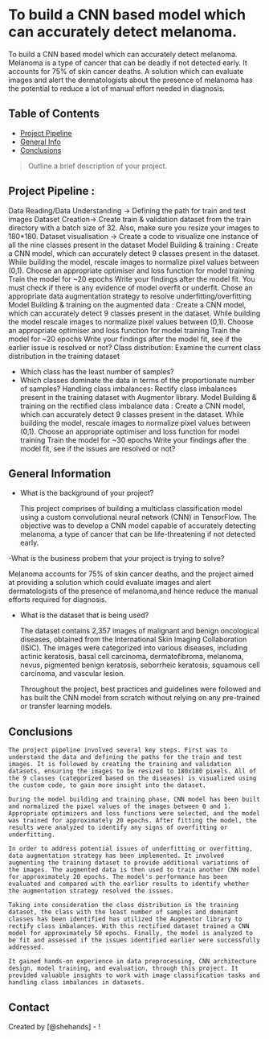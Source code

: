 # To build a CNN based model which can accurately detect melanoma. 
To build a CNN based model which can accurately detect melanoma. Melanoma is a type of cancer that can be deadly if not detected early. It accounts for 75% of skin cancer deaths. A solution which can evaluate images and alert the dermatologists about the presence of melanoma has the potential to reduce a lot of manual effort needed in diagnosis.

## Table of Contents
* [Project Pipeline](#project-requirements)
* [General Info](#general-information)
* [Conclusions](#conclusions)

> Outline a brief description of your project.

## Project Pipeline :
Data Reading/Data Understanding → Defining the path for train and test images 
Dataset Creation→ Create train & validation dataset from the train directory with a batch size of 32. Also, make sure you resize your images to 180*180.
Dataset visualisation → Create a code to visualize one instance of all the nine classes present in the dataset 
Model Building & training : 
  Create a CNN model, which can accurately detect 9 classes present in the dataset. While building the model, rescale images to normalize pixel values between (0,1).
  Choose an appropriate optimiser and loss function for model training
  Train the model for ~20 epochs
  Write your findings after the model fit. You must check if there is any evidence of model overfit or underfit.
  Chose an appropriate data augmentation strategy to resolve underfitting/overfitting 
Model Building & training on the augmented data :
  Create a CNN model, which can accurately detect 9 classes present in the dataset. While building the model rescale images to normalize pixel values between (0,1).
  Choose an appropriate optimiser and loss function for model training
  Train the model for ~20 epochs
  Write your findings after the model fit, see if the earlier issue is resolved or not?
  Class distribution: Examine the current class distribution in the training dataset 
  - Which class has the least number of samples?
  - Which classes dominate the data in terms of the proportionate number of samples?
  Handling class imbalances: Rectify class imbalances present in the training dataset with Augmentor library.
Model Building & training on the rectified class imbalance data :
  Create a CNN model, which can accurately detect 9 classes present in the dataset. While building the model, rescale images to normalize pixel values between (0,1).
  Choose an appropriate optimiser and loss function for model training
  Train the model for ~30 epochs
  Write your findings after the model fit, see if the issues are resolved or not?

## General Information

- What is the background of your project?

    This project comprises of building a multiclass classification model using a custom convolutional neural network (CNN) in TensorFlow. The objective was to develop a CNN model capable of accurately detecting melanoma, a type of cancer that can be life-threatening if not detected early. 

-What is the business probem that your project is trying to solve?

  Melanoma accounts for 75% of skin cancer deaths, and the project aimed at providing a solution which could evaluate images and alert dermatologists of the presence of melanoma,and hence reduce the manual efforts required for diagnosis.

- What is the dataset that is being used?

    The dataset contains 2,357 images of malignant and benign oncological diseases, obtained from the International Skin Imaging Collaboration (ISIC). The images were categorized into various diseases, including actinic keratosis, basal cell carcinoma, dermatofibroma, melanoma, nevus, pigmented benign keratosis, seborrheic keratosis, squamous cell carcinoma, and vascular lesion.

    Throughout the project, best practices and guidelines were followed and has built the CNN model from scratch without relying on any pre-trained or transfer learning models.



## Conclusions


    The project pipeline involved several key steps. First was to understand the data and defining the paths for the train and test images. It is followed by creating the training and validation datasets, ensuring the images to be resized to 180x180 pixels. All of the 9 classes (categorized based on the diseases) is visualized using the custom code, to gain more insight into the dataset.
    
    During the model building and training phase, CNN model has been built and normalized the pixel values of the images between 0 and 1. Appropriate optimizers and loss functions were selected, and the model was trained for approximately 20 epochs. After fitting the model, the results were analyzed to identify any signs of overfitting or underfitting.
    
    In order to address potential issues of underfitting or overfitting, data augmentation strategy has been implemented. It involved augmenting the training dataset to provide additional variations of the images. The augmented data is then used to train another CNN model for approximately 20 epochs. The model's performance has been evaluated and compared with the earlier results to identify whether the augmentation strategy resolved the issues.
    
    Taking into consideration the class distribution in the training dataset, the class with the least number of samples and dominant classes has been identified has utilized the Augmentor library to rectify class imbalances. With this rectified dataset trained a CNN model for approximately 50 epochs. Finally, the model is analyzed to be fit and assessed if the issues identified earlier were successfully addressed.
    
    It gained hands-on experience in data preprocessing, CNN architecture design, model training, and evaluation, through this project. It provided valuable insights to work with image classification tasks and handling class imbalances in datasets.



## Contact
Created by [@shehands] - !
